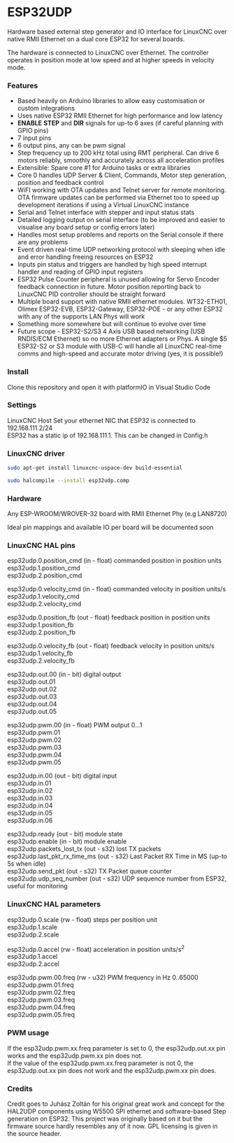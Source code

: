 # ESP32UDP
Hardware based external step generator and IO interface for LinuxCNC over native RMII Ethernet on a dual core ESP32 for several boards.<br>

The hardware is connected to LinuxCNC over Ethernet. The controller operates in position mode at low speed and at higher speeds in velocity mode.<br>

### Features
* Based heavily on Arduino libraries to allow easy customisation or custom integrations
* Uses native ESP32 RMII Ethernet for high performance and low latency
* **ENABLE** **STEP** and **DIR** signals for up-to 6 axes (if careful planning with GPIO pins)
* 7 input pins
* 6 output pins, any can be pwm signal
* Step frequency up to 200 kHz total using RMT peripheral. Can drive 6 motors reliably, smoothly and accurately across all acceleration profiles
* Extensible: Spare core #1 for Arduino tasks or extra libraries
* Core 0 handles UDP Server & Client, Commands, Motor step generation, position and feedback control
* WiFI working with OTA updates and Telnet server for remote monitoring. OTA firmware updates can be performed via Ethernet too to speed up development iterations if using a Virtual LinuxCNC instance
* Serial and Telnet interface with stepper and input status stats
* Detailed logging output on serial interface (to be improved and easier to visualise any board setup or config errors later)
* Handles most setup problems and reports on the Serial console if there are any problems
* Event driven real-time UDP networking protocol with sleeping when idle and error handling freeing resources on ESP32
* Inputs pin status and triggers are handled by high speed interrupt handler and reading of GPIO input registers
* ESP32 Pulse Counter peripheral is unused allowing for Servo Encoder feedback connection in future. Motor position reporting back to LinuxCNC PID controller should be straight forward
* Multiple board support with native RMII ethernet modules. WT32-ETH01, Olimex ESP32-EVB, ESP32-Gateway, ESP32-POE - or any other ESP32 with any of the supports LAN Phys will work
* Something more somewhere but will continue to evolve over time
* Future scope - ESP32-S2/S3 4 Axis USB based networking (USB RNDIS/ECM Ethernet) so no more Ethernet adapters or Phys. A single $5 ESP32-S2 or S3 module with USB-C will handle all LinuxCNC real-time comms and high-speed and accurate motor driving (yes, it is possible!)

### Install
Clone this repository and open it with platformIO in Visual Studio Code

### Settings
LinuxCNC Host
Set your ethernet NIC that ESP32 is connected to 192.168.111.2/24<br>
ESP32 has a static ip of 192.168.111.1. This can be changed in Config.h

### LinuxCNC driver
```bash
sudo apt-get install linuxcnc-uspace-dev build-essential
```
```bash
sudo halcompile --install esp32udp.comp
```
### Hardware
Any ESP-WROOM/WROVER-32 board with RMII Ethernet Phy (e.g LAN8720) <br>

Ideal pin mappings and available IO per board will be documented soon

### LinuxCNC HAL pins
esp32udp.0.position_cmd (in - float) commanded position in position units<br>
esp32udp.1.position_cmd<br>
esp32udp.2.position_cmd<br>

esp32udp.0.velocity_cmd (in - float) commanded velocity in position units/s<br>
esp32udp.1.velocity_cmd<br>
esp32udp.2.velocity_cmd<br>

esp32udp.0.position_fb (out - float) feedback position in position units<br>
esp32udp.1.position_fb<br>
esp32udp.2.position_fb<br>

esp32udp.0.velocity_fb (out - float) feedback velocity in position units/s<br>
esp32udp.1.velocity_fb<br>
esp32udp.2.velocity_fb<br>

esp32udp.out.00 (in - bit) digital output<br>
esp32udp.out.01<br>
esp32udp.out.02<br>
esp32udp.out.03<br>
esp32udp.out.04<br>
esp32udp.out.05<br>

esp32udp.pwm.00 (in - float) PWM output 0...1<br>
esp32udp.pwm.01<br>
esp32udp.pwm.02<br>
esp32udp.pwm.03<br>
esp32udp.pwm.04<br>
esp32udp.pwm.05<br>

esp32udp.in.00 (out - bit) digital input<br>
esp32udp.in.01<br>
esp32udp.in.02<br>
esp32udp.in.03<br>
esp32udp.in.04<br>
esp32udp.in.05<br>
esp32udp.in.06<br>

esp32udp.ready 			 		(out - bit) module state<br>
esp32udp.enable 		 		(in - bit) module enable<br>
esp32udp.packets_lost_tx 		(out - s32) lost TX packets<br>
esp32udp.last_pkt_rx_time_ms	(out - s32) Last Packet RX Time in MS (up-to 5s when idle) <br>
esp32udp.send_pkt				(out - s32) TX Packet queue counter <br>
esp32udp.udp_seq_number		    (out - s32) UDP sequence number from ESP32, useful for monitoring <br>

### LinuxCNC HAL parameters

esp32udp.0.scale (rw - float) steps per position unit<br>
esp32udp.1.scale<br>
esp32udp.2.scale<br>

esp32udp.0.accel (rw - float) acceleration in position units/s<sup>2</sup><br>
esp32udp.1.accel<br>
esp32udp.2.accel<br>

esp32udp.pwm.00.freq (rw - u32) PWM frequency in Hz 0..65000<br>
esp32udp.pwm.01.freq<br>
esp32udp.pwm.02.freq<br>
esp32udp.pwm.03.freq<br>
esp32udp.pwm.04.freq<br>
esp32udp.pwm.05.freq<br>

### PWM usage
If the esp32udp.pwm.xx.freq parameter is set to 0, the esp32udp.out.xx pin works and the esp32udp.pwm.xx pin does not.<br>
If the value of the esp32udp.pwm.xx.freq parameter is not 0, the esp32udp.out.xx pin does not work and the esp32udp.pwm.xx pin does.<br>

### Credits
Credit goes to Juhász Zoltán for his original great work and concept for the HAL2UDP components using W5500 SPI ethernet and software-based Step generation on ESP32.
This project was originally based on it but the firmware source hardly resembles any of it now. GPL licensing is given in the source header.
